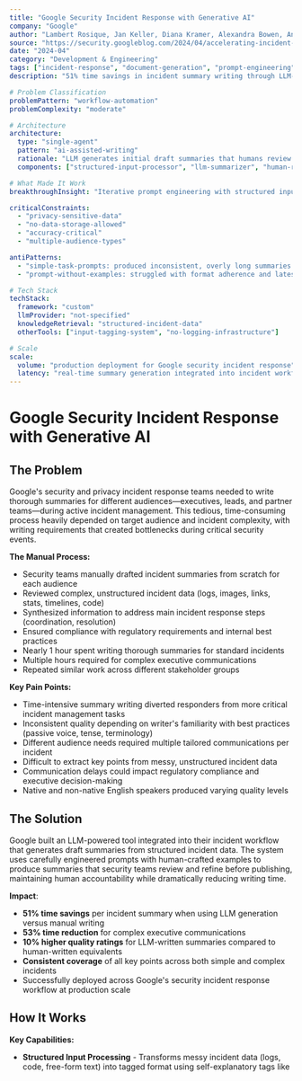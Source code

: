 ```yaml
---
title: "Google Security Incident Response with Generative AI"
company: "Google"
author: "Lambert Rosique, Jan Keller, Diana Kramer, Alexandra Bowen, Andrew Cho"
source: "https://security.googleblog.com/2024/04/accelerating-incident-response-using.html"
date: "2024-04"
category: "Development & Engineering"
tags: ["incident-response", "document-generation", "prompt-engineering", "production", "workflow-automation"]
description: "51% time savings in incident summary writing through LLM-generated summaries that outperformed human-written equivalents by 10%"

# Problem Classification
problemPattern: "workflow-automation"
problemComplexity: "moderate"

# Architecture
architecture:
  type: "single-agent"
  pattern: "ai-assisted-writing"
  rationale: "LLM generates initial draft summaries that humans review and refine before publishing - balancing AI efficiency with human accountability to mitigate hallucination risks while maintaining quality standards"
  components: ["structured-input-processor", "llm-summarizer", "human-review-interface"]

# What Made It Work
breakthroughInsight: "Iterative prompt engineering with structured input tags and human-crafted examples was critical - final prompt with 2 curated summary examples and self-explanatory tags (<Title>, <Impact>, <Mitigation History>) produced outstanding summaries without hallucinations"

criticalConstraints:
  - "privacy-sensitive-data"
  - "no-data-storage-allowed"
  - "accuracy-critical"
  - "multiple-audience-types"

antiPatterns:
  - "simple-task-prompts: produced inconsistent, overly long summaries missing key facts"
  - "prompt-without-examples: struggled with format adherence and latest update prioritization"

# Tech Stack
techStack:
  framework: "custom"
  llmProvider: "not-specified"
  knowledgeRetrieval: "structured-incident-data"
  otherTools: ["input-tagging-system", "no-logging-infrastructure"]

# Scale
scale:
  volume: "production deployment for Google security incident response"
  latency: "real-time summary generation integrated into incident workflow"
---
```


# Google Security Incident Response with Generative AI

## The Problem

Google's security and privacy incident response teams needed to write thorough summaries for different audiences—executives, leads, and partner teams—during active incident management. This tedious, time-consuming process heavily depended on target audience and incident complexity, with writing requirements that created bottlenecks during critical security events.

**The Manual Process:**
- Security teams manually drafted incident summaries from scratch for each audience
- Reviewed complex, unstructured incident data (logs, images, links, stats, timelines, code)
- Synthesized information to address main incident response steps (coordination, resolution)
- Ensured compliance with regulatory requirements and internal best practices
- Nearly 1 hour spent writing thorough summaries for standard incidents
- Multiple hours required for complex executive communications
- Repeated similar work across different stakeholder groups

**Key Pain Points:**
- Time-intensive summary writing diverted responders from more critical incident management tasks
- Inconsistent quality depending on writer's familiarity with best practices (passive voice, tense, terminology)
- Different audience needs required multiple tailored communications per incident
- Difficult to extract key points from messy, unstructured incident data
- Communication delays could impact regulatory compliance and executive decision-making
- Native and non-native English speakers produced varying quality levels

## The Solution

Google built an LLM-powered tool integrated into their incident workflow that generates draft summaries from structured incident data. The system uses carefully engineered prompts with human-crafted examples to produce summaries that security teams review and refine before publishing, maintaining human accountability while dramatically reducing writing time.

**Impact**:
- **51% time savings** per incident summary when using LLM generation versus manual writing
- **53% time reduction** for complex executive communications
- **10% higher quality ratings** for LLM-written summaries compared to human-written equivalents
- **Consistent coverage** of all key points across both simple and complex incidents
- Successfully deployed across Google's security incident response workflow at production scale

## How It Works

**Key Capabilities:**
- **Structured Input Processing** - Transforms messy incident data (logs, code, free-form text) into tagged format using self-explanatory tags like <Title>, <Actions Taken>, <Impact>, <Mitigation History>
- **Context-Aware Summarization** - LLM generates concise summaries focused on coordination and resolution steps, following organizational best practices
- **Privacy-Preserving Architecture** - Zero-logging infrastructure ensures no incident data stored; LLM doesn't use input/output for retraining
- **Human-in-the-Loop Review** - "Generate Summary" button pre-populates draft that humans can accept, modify, or discard
- **Multi-Audience Support** - Evolved from basic summaries to complex executive communications with multiple sections

**Process Flow:**
1. Incident responder gathers facts from monitoring, detection tools, and triage process
2. Input processor structures messy data by replacing long code/log sections with self-closing tags (<Code Section/>, <Logs/>)
3. Structured incident data tagged with descriptive elements (<Title>, <Impact>, <Comment>)
4. System checks input size - only calls LLM if >200 tokens to prevent hallucinations on small inputs
5. LLM receives engineered prompt with task, guidelines, and 2 human-crafted summary examples
6. Model generates draft summary following organizational format and best practices
7. Draft appears in UI via "Generate Summary" button pre-populating text field
8. Human reviewer accepts summary as-is, makes manual edits, or discards and starts fresh
9. Finalized summary published to appropriate stakeholders (executives, leads, partner teams)

**Prompt Engineering Evolution:** Team iterated through 3 major prompt versions. Version 1 (simple task) produced overly long, inconsistent summaries. Version 2 (elaborate instructions) improved but still struggled with format adherence and latest updates. Final prompt introduced <Good Summary> tag with 2 human-crafted examples, immediately starting output generation without task repetition. This produced "outstanding summaries" with correct structure, complete coverage, and minimal hallucinations.

**Privacy Architecture:** Built infrastructure ensuring no confidential data storage - logging disabled across entire pipeline (UI, LLM, output processing). LLM explicitly configured not to use inputs/outputs for retraining. System monitored through metrics and indicators rather than data logging, meeting strict requirements for sensitive security incident information.

## Key Insight

**Iterative prompt engineering with structured inputs and curated examples is critical for production quality** - The breakthrough came from combining self-explanatory XML-style tags that mirrored incident templates with 2 human-crafted summary examples in the final prompt. This taught the model both the structure (what to include) and quality standards (how to write it) while the <Good Summary> tag eliminated unnecessary preambles.

**Why This Matters:**
- Simple task prompts fail for complex, structured outputs - need explicit examples showing desired format
- Structured input tags (<Title>, <Impact>) create clear semantic boundaries that LLMs can reference in prompts
- Few-shot examples (2-3 high-quality summaries) dramatically outperform lengthy guidelines alone
- Input size thresholds prevent hallucinations - blocking LLM calls for <200 token inputs eliminated edge case failures
- Human review remains essential for accuracy-critical applications despite LLM quality improvements
- Privacy-preserving architectures enable AI deployment on sensitive data through zero-logging and no-retraining configurations

**Critical Design Principles:**
- Start with simple prompts and iterate based on observed failures
- Structure unstructured data before LLM processing using domain-specific tags
- Include concrete examples of desired output format, not just instructions
- Build in programmatic safeguards (size thresholds) to prevent known failure modes
- Always maintain human accountability through review loops for high-stakes content
- Design zero-logging infrastructure for sensitive data from the start

## Links

- [Accelerating Incident Response Using Generative AI](https://security.googleblog.com/2024/04/accelerating-incident-response-using.html) - Original security blog post
- [Google Incident Response Program](https://cloud.google.com/security/incident-response) - Overview of response process
